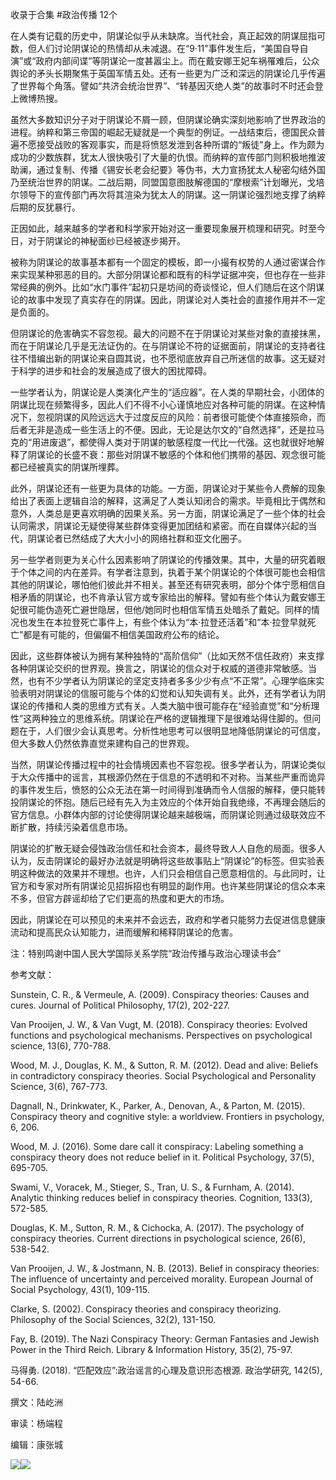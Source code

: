 

收录于合集 #政治传播 12个

  

在人类有记载的历史中，阴谋论似乎从未缺席。当代社会，真正起效的阴谋屈指可数，但人们讨论阴谋论的热情却从未减退。在“9·11”事件发生后，“美国自导自演”或“政府内部间谍”等阴谋论一度甚嚣尘上。而在戴安娜王妃车祸罹难后，公众舆论的矛头长期聚焦于英国军情五处。还有一些更为广泛和深远的阴谋论几乎传遍了世界每个角落。譬如“共济会统治世界”、“转基因灭绝人类”的故事时不时还会登上微博热搜。

  

虽然大多数知识分子对于阴谋论不屑一顾，但阴谋论确实深刻地影响了世界政治的进程。纳粹和第三帝国的崛起无疑就是一个典型的例证。一战结束后，德国民众普遍不愿接受战败的客观事实，而是将愤怒发泄到各种所谓的“叛徒”身上。作为颇为成功的少数族群，犹太人很快吸引了大量的仇恨。而纳粹的宣传部门则积极地推波助澜，通过复制、传播《锡安长老会纪要》等伪书，大力宣扬犹太人秘密勾结外国乃至统治世界的阴谋。二战后期，同盟国意图肢解德国的“摩根索”计划曝光，戈培尔领导下的宣传部门再次将其渲染为犹太人的阴谋。这一阴谋论强烈地支撑了纳粹后期的反犹暴行。

  

正因如此，越来越多的学者和科学家开始对这一重要现象展开梳理和研究。时至今日，对于阴谋论的神秘面纱已经被逐步揭开。

  

被称为阴谋论的故事基本都有一个固定的模板，即一小撮有权势的人通过密谋合作来实现某种邪恶的目的。大部分阴谋论都和既有的科学证据冲突，但也存在一些非常经典的例外。比如“水门事件”起初只是坊间的奇谈怪论，但人们随后在这个阴谋论的故事中发现了真实存在的阴谋。因此，阴谋论对人类社会的直接作用并不一定是负面的。

  

但阴谋论的危害确实不容忽视。最大的问题不在于阴谋论对某些对象的直接抹黑，而在于阴谋论几乎是无法证伪的。在与阴谋论不符的证据面前，阴谋论的支持者往往不惜编出新的阴谋论来自圆其说，也不愿彻底放弃自己所迷信的故事。这无疑对于科学的进步和社会的发展造成了很大的困扰障碍。

  

一些学者认为，阴谋论是人类演化产生的“适应器”。在人类的早期社会，小团体的阴谋比现在频繁得多，因此人们不得不小心谨慎地应对各种可能的阴谋。在这种情况下，忽视阴谋的风险远远大于过度反应的风险：前者很可能使个体直接殒命，而后者无非是造成一些生活上的不便。因此，无论是达尔文的“自然选择”，还是拉马克的“用进废退”，都使得人类对于阴谋的敏感程度一代比一代强。这也就很好地解释了阴谋论的长盛不衰：那些对阴谋不敏感的个体和他们携带的基因、观念很可能都已经被真实的阴谋所埋葬。

  

此外，阴谋论还有一些更为具体的功能。一方面，阴谋论对于某些令人费解的现象给出了表面上逻辑自洽的解释，这满足了人类认知闭合的需求。毕竟相比于偶然和意外，人类总是更喜欢明确的因果关系。另一方面，阴谋论满足了一些个体的社会认同需求，阴谋论无疑使得某些群体变得更加团结和紧密。而在自媒体兴起的当代，阴谋论者已然结成了大大小小的网络社群和亚文化圈子。

  

另一些学者则更为关心什么因素影响了阴谋论的传播效果。其中，大量的研究着眼于个体之间的内在差异。有学者注意到，执着于某个阴谋论的个体很可能也会相信其他的阴谋论，哪怕他们彼此并不相关。甚至还有研究表明，部分个体宁愿相信自相矛盾的阴谋论，也不肯承认官方或专家给出的解释。譬如有些个体认为戴安娜王妃很可能伪造死亡避世隐居，但他/她同时也相信军情五处暗杀了戴妃。同样的情况也发生在本拉登死亡事件上，有些个体认为“本·拉登还活着”和“本·拉登早就死亡”都是有可能的，但偏偏不相信美国政府公布的结论。

  

因此，这些群体被认为拥有某种独特的“高阶信仰”（比如天然不信任政府）来支撑各种阴谋论交织的世界观。换言之，阴谋论的信众对于权威的道德非常敏感。当然，也有不少学者认为阴谋论的坚定支持者多多少少有点“不正常”。心理学临床实验表明对阴谋论的信服可能与个体的幻觉和认知失调有关。此外，还有学者认为阴谋论的传播和人类的思维方式有关。人类大脑中很可能存在“经验直觉”和“分析理性”这两种独立的思维系统。阴谋论在严格的逻辑推理下是很难站得住脚的。但问题在于，人们很少会认真思考。分析性地思考可以很明显地降低阴谋论的可信度，但大多数人仍然依靠直觉来建构自己的世界观。

  

当然，阴谋论传播过程中的社会情境因素也不容忽视。很多学者认为，阴谋论类似于大众传播中的谣言，其根源仍然在于信息的不透明和不对称。当某些严重而诡异的事件发生后，愤怒的公众无法在第一时间得到准确而令人信服的解释，便只能转投阴谋论的怀抱。随后已经有先入为主效应的个体开始自我绝缘，不再理会随后的官方信息。小群体内部的讨论使得阴谋论越来越极端，而阴谋论则通过级联效应不断扩散，持续污染着信息市场。

  

阴谋论的扩散无疑会侵蚀政治信任和社会资本，最终导致人人自危的局面。很多人认为，反击阴谋论的最好办法就是明确将这些故事贴上“阴谋论”的标签。但实验表明这种做法的效果并不理想。也许，人们只会相信自己愿意相信的。与此同时，让官方和专家对所有阴谋论见招拆招也有明显的副作用。也许某些阴谋论的信众本来不多，但官方辟谣却给了它们更高的热度和更大的市场。

  

因此，阴谋论在可以预见的未来并不会远去，政府和学者只能努力去促进信息健康流动和提高民众认知能力，进而缓解和稀释阴谋论的危害。

  

  

注：特别鸣谢中国人民大学国际关系学院“政治传播与政治心理读书会”

  

  

参考文献：

Sunstein, C. R., & Vermeule, A. (2009). Conspiracy theories: Causes and cures.
Journal of Political Philosophy, 17(2), 202-227.

  

Van Prooijen, J. W., & Van Vugt, M. (2018). Conspiracy theories: Evolved
functions and psychological mechanisms. Perspectives on psychological science,
13(6), 770-788.

  

Wood, M. J., Douglas, K. M., & Sutton, R. M. (2012). Dead and alive: Beliefs
in contradictory conspiracy theories. Social Psychological and Personality
Science, 3(6), 767-773.

  

Dagnall, N., Drinkwater, K., Parker, A., Denovan, A., & Parton, M. (2015).
Conspiracy theory and cognitive style: a worldview. Frontiers in psychology,
6, 206.

  

Wood, M. J. (2016). Some dare call it conspiracy: Labeling something a
conspiracy theory does not reduce belief in it. Political Psychology, 37(5),
695-705.

  

Swami, V., Voracek, M., Stieger, S., Tran, U. S., & Furnham, A. (2014).
Analytic thinking reduces belief in conspiracy theories. Cognition, 133(3),
572-585.

  

Douglas, K. M., Sutton, R. M., & Cichocka, A. (2017). The psychology of
conspiracy theories. Current directions in psychological science, 26(6),
538-542.

  

Van Prooijen, J. W., & Jostmann, N. B. (2013). Belief in conspiracy theories:
The influence of uncertainty and perceived morality. European Journal of
Social Psychology, 43(1), 109-115.

  

Clarke, S. (2002). Conspiracy theories and conspiracy theorizing. Philosophy
of the Social Sciences, 32(2), 131-150.

  

Fay, B. (2019). The Nazi Conspiracy Theory: German Fantasies and Jewish Power
in the Third Reich. Library & Information History, 35(2), 75-97.

  

马得勇. (2018). “匹配效应”:政治谣言的心理及意识形态根源. 政治学研究, 142(5), 54-66.

  

  

撰文：陆屹洲

审读：杨端程

编辑：康张城

  

![](/images/378/2.jpeg)![](/images/378/3.jpeg)

  

  

